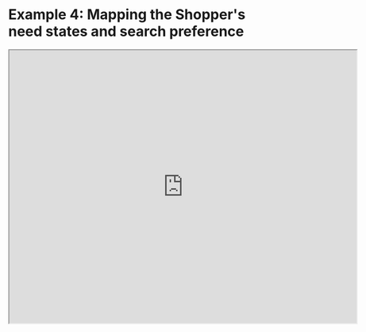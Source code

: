 # Example 4: Mapping the Shopper's need states and search preference

<Bleed full>
<iframe src="https://datastudio.google.com/embed/reporting/82c88781-be35-484e-afd9-6fc7de489dcb/page/6zXD"
     width="700"
     height="550"
     title="Sample dashboard"
   ></iframe>
</Bleed>

